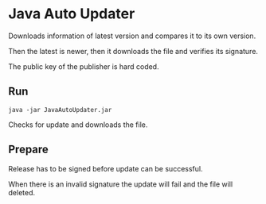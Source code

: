 # Java Auto Updater



Downloads information of latest version and compares it to its own version.

Then the latest is newer, then it downloads the file and verifies its signature.

The public key of the publisher is hard coded.

## Run

``````
java -jar JavaAutoUpdater.jar
``````

Checks for update and downloads the file.

## Prepare

Release has to be signed before update can be successful.

When there is an invalid signature the update will fail and the file will deleted.